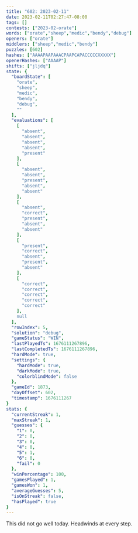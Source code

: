 ```yaml
---
title: "602: 2023-02-11"
date: 2023-02-11T02:27:47-08:00
tags: []
contests: ["2023-02-orate"]
words: ["orate","sheep","medic","bendy","debug"]
openers: ["orate"]
middlers: ["sheep","medic","bendy"]
puzzles: [602]
hashes: ["AAAAPAAPAAACPAAPCAPACCCCCXXXXX"]
openerHashes: ["AAAAP"]
shifts: ["jljdq"]
state: {
  "boardState": [
    "orate",
    "sheep",
    "medic",
    "bendy",
    "debug",
    ""
  ],
  "evaluations": [
    [
      "absent",
      "absent",
      "absent",
      "absent",
      "present"
    ],
    [
      "absent",
      "absent",
      "present",
      "absent",
      "absent"
    ],
    [
      "absent",
      "correct",
      "present",
      "absent",
      "absent"
    ],
    [
      "present",
      "correct",
      "absent",
      "present",
      "absent"
    ],
    [
      "correct",
      "correct",
      "correct",
      "correct",
      "correct"
    ],
    null
  ],
  "rowIndex": 5,
  "solution": "debug",
  "gameStatus": "WIN",
  "lastPlayedTs": 1676111267896,
  "lastCompletedTs": 1676111267896,
  "hardMode": true,
  "settings": {
    "hardMode": true,
    "darkMode": true,
    "colorblindMode": false
  },
  "gameId": 1873,
  "dayOffset": 602,
  "timestamp": 1676111267
}
stats: {
  "currentStreak": 1,
  "maxStreak": 1,
  "guesses": {
    "1": 0,
    "2": 0,
    "3": 0,
    "4": 0,
    "5": 1,
    "6": 0,
    "fail": 0
  },
  "winPercentage": 100,
  "gamesPlayed": 1,
  "gamesWon": 1,
  "averageGuesses": 5,
  "isOnStreak": false,
  "hasPlayed": true
}
---
```

<!-- more -->
This did not go well today. Headwinds at every step. 
